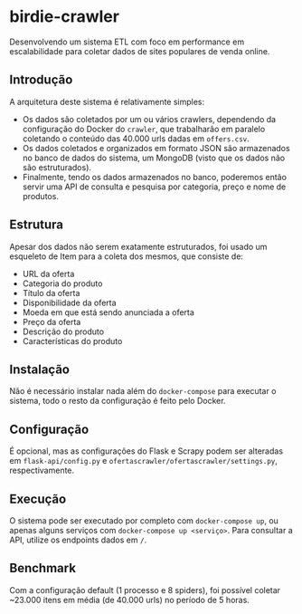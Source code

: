 # birdie-crawler
Desenvolvendo um sistema ETL com foco em performance em escalabilidade para coletar dados de sites populares de venda online.

## Introdução
A arquitetura deste sistema é relativamente simples:
- Os dados são coletados por um ou vários crawlers, dependendo da configuração do Docker do `crawler`, que trabalharão em paralelo coletando o conteúdo das 40.000 urls dadas em `offers.csv`.
- Os dados coletados e organizados em formato JSON são armazenados no banco de dados do sistema, um MongoDB (visto que os dados não são estruturados).
- Finalmente, tendo os dados armazenados no banco, poderemos então servir uma API de consulta e pesquisa por categoria, preço e nome de produtos.

## Estrutura
Apesar dos dados não serem exatamente estruturados, foi usado um esqueleto de Item para a coleta dos mesmos, que consiste de:
- URL da oferta
- Categoria do produto 
- Título da oferta
- Disponibilidade da oferta
- Moeda em que está sendo anunciada a oferta
- Preço da oferta
- Descrição do produto
- Características do produto

## Instalação
Não é necessário instalar nada além do `docker-compose` para executar o sistema, todo o resto da configuração é feito pelo Docker.

## Configuração
É opcional, mas as configurações do Flask e Scrapy podem ser alteradas em `flask-api/config.py` e `ofertascrawler/ofertascrawler/settings.py`, respectivamente.

## Execução
O sistema pode ser executado por completo com `docker-compose up`, ou apenas alguns serviços com `docker-compose up <serviço>`.
Para consultar a API, utilize os endpoints dados em `/`.

## Benchmark
Com a configuração default (1 processo e 8 spiders), foi possível coletar ~23.000 itens em média (de 40.000 urls) no período de 5 horas.
